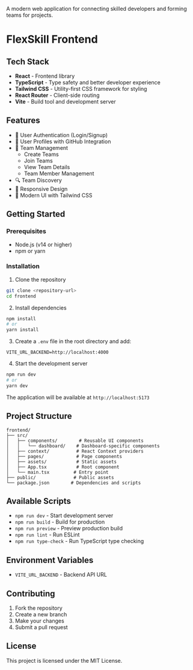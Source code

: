 A modern web application for connecting skilled developers and forming teams for projects.

# FlexSkill Frontend

## Tech Stack

- **React** - Frontend library
- **TypeScript** - Type safety and better developer experience
- **Tailwind CSS** - Utility-first CSS framework for styling
- **React Router** - Client-side routing
- **Vite** - Build tool and development server

## Features

- 🔐 User Authentication (Login/Signup)
- 👤 User Profiles with GitHub Integration
- 🤝 Team Management
  - Create Teams
  - Join Teams
  - View Team Details
  - Team Member Management
- 🔍 Team Discovery
- 📱 Responsive Design
- 🎨 Modern UI with Tailwind CSS

## Getting Started

### Prerequisites

- Node.js (v14 or higher)
- npm or yarn

### Installation

1. Clone the repository
```bash
git clone <repository-url>
cd frontend
```

2. Install dependencies
```bash
npm install
# or
yarn install
```

3. Create a `.env` file in the root directory and add:
```env
VITE_URL_BACKEND=http://localhost:4000
```

4. Start the development server
```bash
npm run dev
# or
yarn dev
```

The application will be available at `http://localhost:5173`

## Project Structure

```
frontend/
├── src/
│   ├── components/        # Reusable UI components
│   │   └── dashboard/    # Dashboard-specific components
│   ├── context/          # React Context providers
│   ├── pages/            # Page components
│   ├── assets/           # Static assets
│   ├── App.tsx           # Root component
│   └── main.tsx         # Entry point
├── public/              # Public assets
└── package.json        # Dependencies and scripts
```

## Available Scripts

- `npm run dev` - Start development server
- `npm run build` - Build for production
- `npm run preview` - Preview production build
- `npm run lint` - Run ESLint
- `npm run type-check` - Run TypeScript type checking

## Environment Variables

- `VITE_URL_BACKEND` - Backend API URL

## Contributing

1. Fork the repository
2. Create a new branch
3. Make your changes
4. Submit a pull request

## License

This project is licensed under the MIT License.
